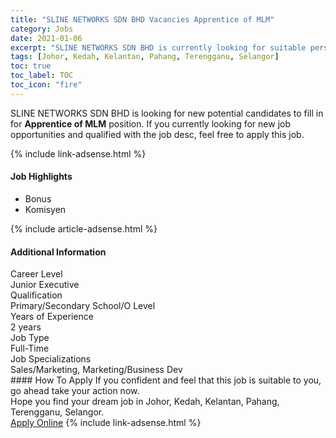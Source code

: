 ```yaml
---
title: "SLINE NETWORKS SDN BHD Vacancies Apprentice of MLM" 
category: Jobs 
date: 2021-01-06 
excerpt: "SLINE NETWORKS SDN BHD is currently looking for suitable person to fill in the Apprentice of MLM which positioned at Johor, Kedah, Kelantan, Pahang, Terengganu, Selangor" 
tags: [Johor, Kedah, Kelantan, Pahang, Terengganu, Selangor] 
toc: true 
toc_label: TOC 
toc_icon: "fire" 
--- 
```


<p>SLINE NETWORKS SDN BHD is looking for new potential candidates to fill in for <b>Apprentice of MLM</b> position. If you currently looking for new job opportunities and qualified with the job desc, feel free to apply this job.
</p>{% include link-adsense.html %} 
<div><div><h4>Job Highlights</h4></div><div><ul><li><div><div><div><div></div></div></div><div><span>Bonus</span></div></div></li><li><div><div><div><div></div></div></div><div><span>Komisyen</span></div></div></li></ul></div></div> 
{% include article-adsense.html %} 
<div><div><h4>Additional Information</h4></div><div><div><div><div><div><div><div><span>Career Level</span></div><div><span>Junior Executive</span></div></div></div></div><div><div><div><div><span>Qualification</span></div><div><span>Primary/Secondary School/O Level</span></div></div></div></div><div><div><div><div><span>Years of Experience</span></div><div><span>2 years</span></div></div></div></div><div><div><div><div><span>Job Type</span></div><div><span>Full-Time</span></div></div></div></div><div><div><div><div><span>Job Specializations</span></div><div><span>Sales/Marketing, Marketing/Business Dev</span></div></div></div></div></div></div></div></div> 
#### How To Apply 
If you confident and feel that this job is suitable to you, go ahead take your action now. <br/> 
Hope you find your dream job in Johor, Kedah, Kelantan, Pahang, Terengganu, Selangor. <br/> 
<a href="https://www.jobstreet.com.my/en/job/apprentice-of-mlm-4451294?jobId=jobstreet-my-job-4451294&sectionRank=21&token=0~c92fbe7d-b469-4625-b8aa-ec65abb77e55&fr=SRP%20View%20In%20New%20Ta" class="btn btn--info" target="_blank" rel="nofollow noopenner">Apply Online</a> 
{% include link-adsense.html %} 